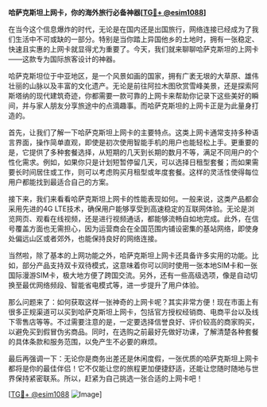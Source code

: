 **哈萨克斯坦上网卡，你的海外旅行必备神器[[TG💪+ @esim1088](https://t.me/s/esim1088)]**

在当今这个信息爆炸的时代，无论是在国内还是出国旅行，网络连接已经成为了我们生活中不可或缺的一部分。特别是当你踏上异国他乡的土地时，拥有一张稳定、快速且实惠的上网卡就显得尤为重要了。今天，我们就来聊聊哈萨克斯坦的上网卡——这款专为国际旅客设计的神器。

哈萨克斯坦位于中亚地区，是一个风景如画的国家，拥有广袤无垠的大草原、雄伟壮丽的山脉以及丰富的文化遗产。无论是前往阿拉木图欣赏雪峰美景，还是探索阿斯塔纳的现代建筑奇迹，你都需要一款可靠的上网卡来帮助你记录下这些美好的瞬间，并与家人朋友分享旅途中的点滴趣事。而哈萨克斯坦的上网卡正是为此量身打造的。

首先，让我们了解一下哈萨克斯坦上网卡的主要特点。这类上网卡通常支持多种语言界面，操作简单直观，即使是初次使用智能手机的用户也能轻松上手。更重要的是，它提供了多种套餐选择，从短期的几天到长期的数月不等，满足不同用户的个性化需求。例如，如果你只是计划短暂停留几天，可以选择日租型套餐；而如果需要长时间居住或工作，则可以考虑购买月租型或年度套餐。这样的灵活性使得每位用户都能找到最适合自己的方案。

接下来，我们来看看哈萨克斯坦上网卡的性能表现如何。一般来说，这类产品都会采用先进的4G LTE技术，确保用户能够享受到高速稳定的互联网体验。无论是浏览网页、观看在线视频，还是进行视频通话，都能够流畅自如地完成。此外，在信号覆盖方面也无需担心，因为运营商会在全国范围内铺设密集的基站网络，即使身处偏远山区或者郊外，也能保持良好的网络连接。

当然啦，除了基本的上网功能之外，哈萨克斯坦上网卡还具备许多实用的功能。比如，部分产品支持双卡双待模式，这意味着你可以同时使用一张本地SIM卡和一张国际漫游SIM卡，极大地方便了跨国交流。另外，还有一些高级选项，像是自动切换至最优网络频段、智能省电模式等，进一步提升了用户体验。

那么问题来了：如何获取这样一张神奇的上网卡呢？其实非常方便！现在市面上有很多正规渠道可以买到哈萨克斯坦上网卡，包括官方授权经销商、电商平台以及线下零售店等等。不过需要注意的是，一定要选择信誉良好、评价较高的商家购买，以避免买到假冒伪劣商品。同时，在选购之前最好先做好功课，了解清楚各种套餐的具体条款和服务范围，以免产生不必要的麻烦。

最后再强调一下：无论你是商务出差还是休闲度假，一张优质的哈萨克斯坦上网卡都将是你的最佳伴侣！它不仅能让您的旅程更加便捷舒适，还能让您随时随地与世界保持紧密联系。所以，赶紧为自己挑选一张合适的上网卡吧！

[[TG💪+ @esim1088](https://t.me/s/esim1088) ![Image](https://i.postimg.cc/4NQfJmqS/Snipaste-2025-05-13-00-14-12.png)]